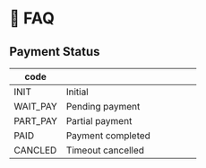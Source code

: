 # 📝 FAQ

## Payment Status

<table><thead><tr><th>code</th><th width="208.33333333333331"></th><th></th></tr></thead><tbody><tr><td>INIT</td><td>Initial</td><td></td></tr><tr><td>WAIT_PAY</td><td>Pending payment</td><td></td></tr><tr><td>PART_PAY</td><td>Partial payment</td><td></td></tr><tr><td>PAID</td><td>Payment completed</td><td></td></tr><tr><td>CANCLED</td><td>Timeout cancelled</td><td></td></tr></tbody></table>

